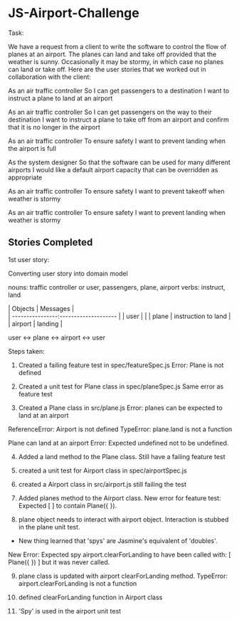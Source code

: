 # JS-Airport-Challenge

Task:

We have a request from a client to write the software to control the flow of planes at an airport. The planes can land and take off provided that the weather is sunny. Occasionally it may be stormy, in which case no planes can land or take off. Here are the user stories that we worked out in collaboration with the client:

As an air traffic controller
So I can get passengers to a destination
I want to instruct a plane to land at an airport

As an air traffic controller
So I can get passengers on the way to their destination
I want to instruct a plane to take off from an airport and confirm that it is no longer in the airport

As an air traffic controller
To ensure safety
I want to prevent landing when the airport is full

As the system designer
So that the software can be used for many different airports
I would like a default airport capacity that can be overridden as appropriate

As an air traffic controller
To ensure safety
I want to prevent takeoff when weather is stormy

As an air traffic controller
To ensure safety
I want to prevent landing when weather is stormy


Stories Completed
------------------

1st user story:

Converting user story into domain model

nouns: traffic controller or user, passengers, plane, airport
verbs: instruct, land

| Objects         | Messages            |    
| ----------------:-------------------- |
| user            |                     |
| plane           | instruction to land |
| airport         | landing                |


user <-> plane <-> airport <-> user

Steps taken:
1) Created a failing feature test in spec/featureSpec.js
 Error: Plane is not defined

 2) Created a unit test for Plane class in spec/planeSpec.js
 Same error as feature test

 3) Created a Plane class in src/plane.js
 Error: planes can be expected to land at an airport

 ReferenceError: Airport is not defined
 TypeError: plane.land is not a function

 Plane can land at an airport
 Error: Expected undefined not to be undefined.

 4) Added a land method to the Plane class.
 Still have a failing feature test

 5) created a unit test for Airport class in spec/airportSpec.js

 6) created a Airport class in src/airport.js
 still failing the test

 7) Added planes method to the Airport class.
 New error for feature test: Expected [  ] to contain Plane({  }).

 8)  plane object needs to interact with airport object.
 Interaction is stubbed in the plane unit test.

 * New thing learned that 'spys' are Jasmine's equivalent of 'doubles'.  

 New Error: Expected spy airport.clearForLanding to have been called with:
  [ Plane({  }) ]
but it was never called.

9) plane class is updated with airport clearForLanding method.
TypeError: airport.clearForLanding is not a function

10) defined clearForLanding function in Airport class

11) 'Spy' is used in the airport unit test
